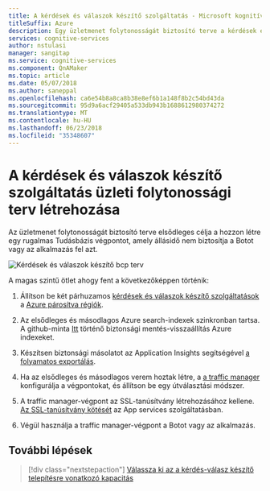 ```yaml
---
title: A kérdések és válaszok készítő szolgáltatás - Microsoft kognitív szolgáltatások üzleti continuty terv létrehozása |} Microsoft Docs
titleSuffix: Azure
description: Egy üzletmenet folytonosságát biztosító terve a kérdések és válaszok készítő szolgáltatás létrehozása
services: cognitive-services
author: nstulasi
manager: sangitap
ms.service: cognitive-services
ms.component: QnAMaker
ms.topic: article
ms.date: 05/07/2018
ms.author: saneppal
ms.openlocfilehash: ca6e54b8a8ca8b38e8ef6b1a148f8b2c54bd43da
ms.sourcegitcommit: 95d9a6acf29405a533db943b1688612980374272
ms.translationtype: MT
ms.contentlocale: hu-HU
ms.lasthandoff: 06/23/2018
ms.locfileid: "35348607"
---
```

# <a name="create-a-business-continuity-plan-for-your-qna-maker-service"></a>A kérdések és válaszok készítő szolgáltatás üzleti folytonossági terv létrehozása

Az üzletmenet folytonosságát biztosító terve elsődleges célja a hozzon létre egy rugalmas Tudásbázis végpontot, amely állásidő nem biztosítja a Botot vagy az alkalmazás fel azt.

![Kérdések és válaszok készítő bcp terv](../media/qnamaker-how-to-bcp-plan/qnamaker-bcp-plan.png)

A magas szintű ötlet ahogy fent a következőképpen történik:

1. Állítson be két párhuzamos [kérdések és válaszok készítő szolgáltatások](../How-To/set-up-qnamaker-service-azure.md) a [Azure párosítva régiók](https://docs.microsoft.com/en-us/azure/best-practices-availability-paired-regions).

2. Az elsődleges és másodlagos Azure search-indexek szinkronban tartsa. A github-minta [Itt](https://github.com/pchoudhari/QnAMakerBackupRestore) történő biztonsági mentés-visszaállítás Azure indexeket.

3. Készítsen biztonsági másolatot az Application Insights segítségével [a folyamatos exportálás](https://docs.microsoft.com/en-us/azure/application-insights/app-insights-export-telemetry).

4. Ha az elsődleges és másodlagos verem hoztak létre, a [a traffic manager](https://docs.microsoft.com/en-us/azure/traffic-manager/) konfigurálja a végpontokat, és állítson be egy útválasztási módszer.

5. A traffic manager-végpont az SSL-tanúsítvány létrehozásához kellene. [Az SSL-tanúsítvány kötését](https://docs.microsoft.com/en-us/azure/app-service/app-service-web-tutorial-custom-ssl) az App services szolgáltatásban.

6. Végül használja a traffic manager-végpont a Botot vagy az alkalmazás.

## <a name="next-steps"></a>További lépések

> [!div class="nextstepaction"]
> [Válassza ki az a kérdés-válasz készítő telepítésre vonatkozó kapacitás](../Tutorials/choosing-capacity-qnamaker-deployment.md)
